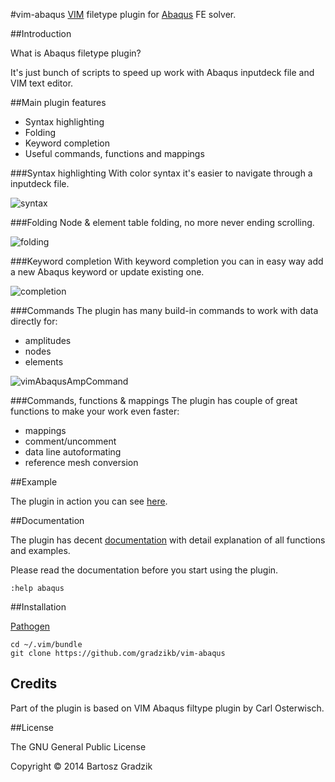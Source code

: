 #vim-abaqus
[VIM](http://www.vim.org/) filetype plugin for [Abaqus](http://www.3ds.com/products-services/simulia/) FE solver.

##Introduction

What is Abaqus filetype plugin?

It's just bunch of scripts to speed up work with Abaqus inputdeck file and VIM text editor.

##Main plugin features
- Syntax highlighting
- Folding
- Keyword completion
- Useful commands, functions and mappings

###Syntax highlighting
With color syntax it's easier to navigate through a inputdeck file.

![syntax](https://raw.github.com/wiki/gradzikb/vim-abaqus/gifs/syntax.gif)

###Folding
Node & element table folding, no more never ending scrolling.

![folding](https://raw.github.com/wiki/gradzikb/vim-abaqus/gifs/folding.gif)

###Keyword completion
With keyword completion you can in easy way add a new Abaqus keyword or update existing one.

![completion](https://raw.github.com/wiki/gradzikb/vim-abaqus/gifs/completion.gif)

###Commands
The plugin has many build-in commands to work with data directly for:
- amplitudes
- nodes
- elements

![vimAbaqusAmpCommand](https://raw.github.com/wiki/gradzikb/vim-abaqus/gifs/commands.gif)

###Commands, functions & mappings
The plugin has couple of great functions to make your work even faster:
- mappings
- comment/uncomment
- data line autoformating
- reference mesh conversion

##Example

The plugin in action you can see [here](https://www.youtube.com/watch?v=cQ0ItTGFwLs&feature=youtu.be).

##Documentation

The plugin has decent [documentation](https://github.com/gradzikb/vim-abaqus/blob/master/doc/abaqus.txt) with detail explanation of all functions and examples.

Please read the documentation before you start using the plugin.

`:help abaqus`

##Installation

[Pathogen](https://github.com/tpope/vim-pathogen)

```
cd ~/.vim/bundle
git clone https://github.com/gradzikb/vim-abaqus
```
## Credits

Part of the plugin is based on VIM Abaqus filtype plugin by Carl Osterwisch.

##License

The GNU General Public License

Copyright &copy; 2014 Bartosz Gradzik

